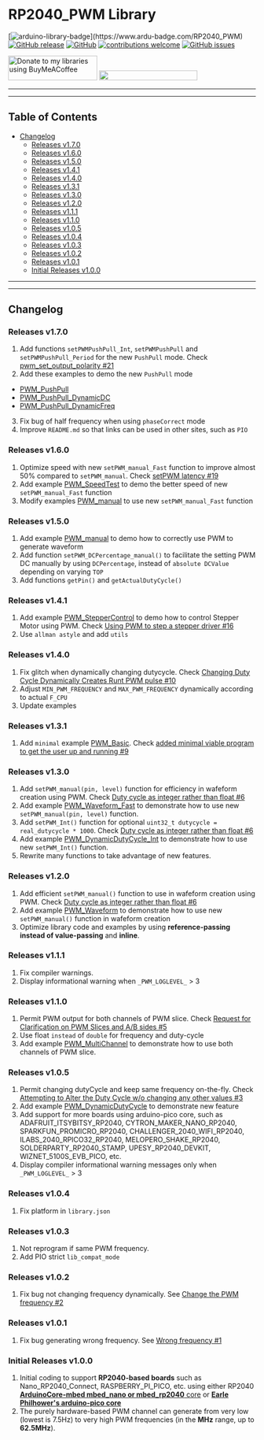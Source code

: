 # RP2040_PWM Library

[![arduino-library-badge](https://www.ardu-badge.com/badge/RP2040_PWM.svg?)](https://www.ardu-badge.com/RP2040_PWM)
[![GitHub release](https://img.shields.io/github/release/khoih-prog/RP2040_PWM.svg)](https://github.com/khoih-prog/RP2040_PWM/releases)
[![GitHub](https://img.shields.io/github/license/mashape/apistatus.svg)](https://github.com/khoih-prog/RP2040_PWM/blob/main/LICENSE)
[![contributions welcome](https://img.shields.io/badge/contributions-welcome-brightgreen.svg?style=flat)](#Contributing)
[![GitHub issues](https://img.shields.io/github/issues/khoih-prog/RP2040_PWM.svg)](http://github.com/khoih-prog/RP2040_PWM/issues)



<a href="https://www.buymeacoffee.com/khoihprog6" title="Donate to my libraries using BuyMeACoffee"><img src="https://cdn.buymeacoffee.com/buttons/v2/default-yellow.png" alt="Donate to my libraries using BuyMeACoffee" style="height: 50px !important;width: 181px !important;" ></a>
<a href="https://www.buymeacoffee.com/khoihprog6" title="Donate to my libraries using BuyMeACoffee"><img src="https://img.shields.io/badge/buy%20me%20a%20coffee-donate-orange.svg?logo=buy-me-a-coffee&logoColor=FFDD00" style="height: 20px !important;width: 200px !important;" ></a>


---
---

## Table of Contents

* [Changelog](#changelog)
  * [Releases v1.7.0](#Releases-v170)
  * [Releases v1.6.0](#Releases-v160)
  * [Releases v1.5.0](#Releases-v150)
  * [Releases v1.4.1](#Releases-v141)
  * [Releases v1.4.0](#Releases-v140)
  * [Releases v1.3.1](#Releases-v131)
  * [Releases v1.3.0](#Releases-v130)
  * [Releases v1.2.0](#Releases-v120)
  * [Releases v1.1.1](#Releases-v111)
  * [Releases v1.1.0](#Releases-v110)
  * [Releases v1.0.5](#Releases-v105)
  * [Releases v1.0.4](#Releases-v104)
  * [Releases v1.0.3](#Releases-v103)
  * [Releases v1.0.2](#Releases-v102)
  * [Releases v1.0.1](#Releases-v101)
  * [Initial Releases v1.0.0](#Initial-Releases-v100)

---
---

## Changelog

### Releases v1.7.0

1. Add functions `setPWMPushPull_Int`, `setPWMPushPull` and `setPWMPushPull_Period` for the new `PushPull` mode. Check [pwm_set_output_polarity #21](https://github.com/khoih-prog/RP2040_PWM/discussions/21)
2. Add these examples to demo the new `PushPull` mode
  - [PWM_PushPull](https://github.com/khoih-prog/RP2040_PWM/tree/main/examples/PWM_PushPull)
  - [PWM_PushPull_DynamicDC](https://github.com/khoih-prog/RP2040_PWM/tree/main/examples/PWM_PushPull_DynamicDC)
  - [PWM_PushPull_DynamicFreq](https://github.com/khoih-prog/RP2040_PWM/tree/main/examples/PWM_PushPull_DynamicFreq)
3. Fix bug of half frequency when using `phaseCorrect` mode
4. Improve `README.md` so that links can be used in other sites, such as `PIO`


### Releases v1.6.0

1. Optimize speed with new `setPWM_manual_Fast` function to improve almost 50% compared to `setPWM_manual`. Check [setPWM latency #19](https://github.com/khoih-prog/RP2040_PWM/issues/19)
2. Add example [PWM_SpeedTest](https://github.com/khoih-prog/RP2040_PWM/tree/main/examples/PWM_SpeedTest) to demo the better speed of new `setPWM_manual_Fast` function
3. Modify examples [PWM_manual](https://github.com/khoih-prog/RP2040_PWM/tree/main/examples/PWM_manual) to use new `setPWM_manual_Fast` function

### Releases v1.5.0

1. Add example [PWM_manual](https://github.com/khoih-prog/RP2040_PWM/tree/main/examples/PWM_manual) to demo how to correctly use PWM to generate waveform
2. Add function `setPWM_DCPercentage_manual()` to facilitate the setting PWM DC manually by using `DCPercentage`, instead of `absolute DCValue` depending on varying `TOP`
3. Add functions `getPin()` and `getActualDutyCycle()`

### Releases v1.4.1

1. Add example [PWM_StepperControl](https://github.com/khoih-prog/RP2040_PWM/examples/PWM_StepperControl) to demo how to control Stepper Motor using PWM. Check [Using PWM to step a stepper driver #16](https://github.com/khoih-prog/RP2040_PWM/issues/16)
2. Use `allman astyle` and add `utils`

### Releases v1.4.0

1. Fix glitch when dynamically changing dutycycle. Check [Changing Duty Cycle Dynamically Creates Runt PWM pulse #10](https://github.com/khoih-prog/RP2040_PWM/issues/10)
2. Adjust `MIN_PWM_FREQUENCY` and `MAX_PWM_FREQUENCY` dynamically according to actual `F_CPU`
3. Update examples

### Releases v1.3.1

1. Add `minimal` example [PWM_Basic](https://github.com/khoih-prog/RP2040_PWM/tree/main/examples/PWM_Basic). Check [added minimal viable program to get the user up and running #9](https://github.com/khoih-prog/RP2040_PWM/pull/9)

### Releases v1.3.0

1. Add `setPWM_manual(pin, level)` function for efficiency in wafeform creation using PWM. Check [Duty cycle as integer rather than float #6](https://github.com/khoih-prog/RP2040_PWM/issues/6)
2. Add example [PWM_Waveform_Fast](https://github.com/khoih-prog/RP2040_PWM/tree/main/examples/PWM_Waveform_Fast) to demonstrate how to use new `setPWM_manual(pin, level)` function.
3. Add `setPWM_Int()` function for optional `uint32_t dutycycle = real_dutycycle * 1000`. Check [Duty cycle as integer rather than float #6](https://github.com/khoih-prog/RP2040_PWM/issues/6)
4. Add example [PWM_DynamicDutyCycle_Int](https://github.com/khoih-prog/RP2040_PWM/tree/main/examples/PWM_DynamicDutyCycle_Int) to demonstrate how to use new `setPWM_Int()` function.
5. Rewrite many functions to take advantage of new features.

### Releases v1.2.0

1. Add efficient `setPWM_manual()` function to use in wafeform creation using PWM. Check [Duty cycle as integer rather than float #6](https://github.com/khoih-prog/RP2040_PWM/issues/6)
2. Add example [PWM_Waveform](https://github.com/khoih-prog/RP2040_PWM/tree/main/examples/PWM_Waveform) to demonstrate how to use new `setPWM_manual()` function in wafeform creation
3. Optimize library code and examples by using **reference-passing instead of value-passing** and **inline**.

### Releases v1.1.1

1. Fix compiler warnings.
2. Display informational warning when `_PWM_LOGLEVEL_` > 3

### Releases v1.1.0

1. Permit PWM output for both channels of PWM slice. Check [Request for Clarification on PWM Slices and A/B sides #5](https://github.com/khoih-prog/RP2040_PWM/issues/5)
2. Use float `instead` of `double` for frequency and duty-cycle
3. Add example [PWM_MultiChannel](https://github.com/khoih-prog/RP2040_PWM/tree/main/examples/PWM_MultiChannel) to demonstrate how to use both channels of PWM slice.


### Releases v1.0.5

1. Permit changing dutyCycle and keep same frequency on-the-fly. Check [Attempting to Alter the Duty Cycle w/o changing any other values #3](https://github.com/khoih-prog/RP2040_PWM/issues/3)
2. Add example [PWM_DynamicDutyCycle](https://github.com/khoih-prog/RP2040_PWM/tree/main/examples/PWM_DynamicDutyCycle) to demonstrate new feature
3. Add support for more boards using arduino-pico core, such as ADAFRUIT_ITSYBITSY_RP2040, CYTRON_MAKER_NANO_RP2040, SPARKFUN_PROMICRO_RP2040, CHALLENGER_2040_WIFI_RP2040, ILABS_2040_RPICO32_RP2040, MELOPERO_SHAKE_RP2040, SOLDERPARTY_RP2040_STAMP, UPESY_RP2040_DEVKIT, WIZNET_5100S_EVB_PICO, etc.
4. Display compiler informational warning messages only when `_PWM_LOGLEVEL_` > 3


### Releases v1.0.4

1. Fix platform in `library.json`

### Releases v1.0.3

1. Not reprogram if same PWM frequency. 
2. Add PIO strict `lib_compat_mode`


### Releases v1.0.2

1. Fix bug not changing frequency dynamically. See [Change the PWM frequency #2](https://github.com/khoih-prog/RP2040_PWM/issues/2)

### Releases v1.0.1

1. Fix bug generating wrong frequency. See [Wrong frequency #1](https://github.com/khoih-prog/RP2040_PWM/issues/1)


### Initial Releases v1.0.0

1. Initial coding to support **RP2040-based boards** such as Nano_RP2040_Connect, RASPBERRY_PI_PICO, etc. using either RP2040 [**ArduinoCore-mbed mbed_nano or mbed_rp2040** core](https://github.com/arduino/ArduinoCore-mbed) or [**Earle Philhower's arduino-pico core**](https://github.com/earlephilhower/arduino-pico)
2. The purely hardware-based PWM channel can generate from very low (lowest is 7.5Hz) to very high PWM frequencies (in the **MHz** range, up to **62.5MHz**).

